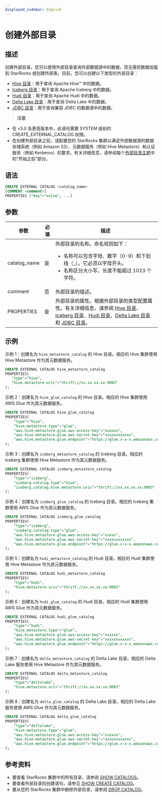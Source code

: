 ```yaml
---
displayed_sidebar: English
---
```


# 创建外部目录

## 描述

创建外部目录。您可以使用外部目录查询外部数据源中的数据，而无需将数据加载到 StarRocks 或创建外部表。目前，您可以创建以下类型的外部目录：

- [Hive 目录](../../../data_source/catalog/hive_catalog.md)：用于查询 Apache Hive™ 中的数据。
- [Iceberg 目录](../../../data_source/catalog/iceberg_catalog.md)：用于查询 Apache Iceberg 中的数据。
- [Hudi 目录](../../../data_source/catalog/hudi_catalog.md)：用于查询 Apache Hudi 中的数据。
- [Delta Lake 目录](../../../data_source/catalog/deltalake_catalog.md)：用于查询 Delta Lake 中的数据。
- [JDBC 目录](../../../data_source/catalog/jdbc_catalog.md)：用于查询兼容 JDBC 的数据源中的数据。

> **注意**
- 在 v3.0 及更高版本中，此语句需要 SYSTEM 级别的 CREATE_EXTERNAL_CATALOG 权限。
- 在创建外部目录之前，请配置您的 StarRocks 集群以满足外部数据源的数据存储系统（例如 Amazon S3）、元数据服务（例如 Hive Metastore）和认证服务（例如 Kerberos）的要求。有关详细信息，请参阅每个[外部目录主题](../../../data_source/catalog/catalog_overview.md)中的“开始之前”部分。

## 语法

```SQL
CREATE EXTERNAL CATALOG <catalog_name>
[COMMENT <comment>]
PROPERTIES ("key"="value", ...)
```

## 参数

|**参数**|**必填**|**描述**|
|---|---|---|
|catalog_name|是|外部目录的名称。命名规则如下：<ul><li>名称可以包含字母、数字（0-9）和下划线（_）。它必须以字母开头。</li><li>名称区分大小写，长度不能超过 1023 个字符。</li></ul>|
|comment|否|外部目录的描述。|
|PROPERTIES|是|外部目录的属性。根据外部目录的类型配置属性。有关详细信息，请参阅 [Hive 目录](../../../data_source/catalog/hive_catalog.md)、[Iceberg 目录](../../../data_source/catalog/iceberg_catalog.md)、[Hudi 目录](../../../data_source/catalog/hudi_catalog.md)、[Delta Lake 目录](../../../data_source/catalog/deltalake_catalog.md) 和 [JDBC 目录](../../../data_source/catalog/jdbc_catalog.md)。|

## 示例

示例 1：创建名为 `hive_metastore_catalog` 的 Hive 目录。相应的 Hive 集群使用 Hive Metastore 作为其元数据服务。

```SQL
CREATE EXTERNAL CATALOG hive_metastore_catalog
PROPERTIES(
   "type"="hive", 
   "hive.metastore.uris"="thrift://xx.xx.xx.xx:9083"
);
```

示例 2：创建名为 `hive_glue_catalog` 的 Hive 目录。相应的 Hive 集群使用 AWS Glue 作为其元数据服务。

```SQL
CREATE EXTERNAL CATALOG hive_glue_catalog
PROPERTIES(
    "type"="hive", 
    "hive.metastore.type"="glue",
    "aws.hive.metastore.glue.aws-access-key"="xxxxxx",
    "aws.hive.metastore.glue.aws-secret-key"="xxxxxxxxxxxx",
    "aws.hive.metastore.glue.endpoint"="https://glue.x-x-x.amazonaws.com"
);
```

示例 3：创建名为 `iceberg_metastore_catalog` 的 Iceberg 目录。相应的 Iceberg 集群使用 Hive Metastore 作为其元数据服务。

```SQL
CREATE EXTERNAL CATALOG iceberg_metastore_catalog
PROPERTIES(
    "type"="iceberg",
    "iceberg.catalog.type"="hive",
    "iceberg.catalog.hive.metastore.uris"="thrift://xx.xx.xx.xx:9083"
);
```

示例 4：创建名为 `iceberg_glue_catalog` 的 Iceberg 目录。相应的 Iceberg 集群使用 AWS Glue 作为其元数据服务。

```SQL
CREATE EXTERNAL CATALOG iceberg_glue_catalog
PROPERTIES(
    "type"="iceberg", 
    "iceberg.catalog.type"="glue",
    "aws.hive.metastore.glue.aws-access-key"="xxxxx",
    "aws.hive.metastore.glue.aws-secret-key"="xxxxxxxxxxxx",
    "aws.hive.metastore.glue.endpoint"="https://glue.x-x-x.amazonaws.com"
);
```

示例 5：创建名为 `hudi_metastore_catalog` 的 Hudi 目录。相应的 Hudi 集群使用 Hive Metastore 作为其元数据服务。

```SQL
CREATE EXTERNAL CATALOG hudi_metastore_catalog
PROPERTIES(
    "type"="hudi",
    "hive.metastore.uris"="thrift://xx.xx.xx.xx:9083"
);
```

示例 6：创建名为 `hudi_glue_catalog` 的 Hudi 目录。相应的 Hudi 集群使用 AWS Glue 作为其元数据服务。

```SQL
CREATE EXTERNAL CATALOG hudi_glue_catalog
PROPERTIES(
    "type"="hudi", 
    "hive.metastore.type"="glue",
    "aws.hive.metastore.glue.aws-access-key"="xxxxxx",
    "aws.hive.metastore.glue.aws-secret-key"="xxxxxxxxxxxx",
    "aws.hive.metastore.glue.endpoint"="https://glue.x-x-x.amazonaws.com"
);
```

示例 7：创建名为 `delta_metastore_catalog` 的 Delta Lake 目录。相应的 Delta Lake 服务使用 Hive Metastore 作为其元数据服务。

```SQL
CREATE EXTERNAL CATALOG delta_metastore_catalog
PROPERTIES(
    "type"="deltalake",
    "hive.metastore.uris"="thrift://xx.xx.xx.xx:9083"
);
```

示例 8：创建名为 `delta_glue_catalog` 的 Delta Lake 目录。相应的 Delta Lake 服务使用 AWS Glue 作为其元数据服务。

```SQL
CREATE EXTERNAL CATALOG delta_glue_catalog
PROPERTIES(
    "type"="deltalake", 
    "hive.metastore.type"="glue",
    "aws.hive.metastore.glue.aws-access-key"="xxxxxx",
    "aws.hive.metastore.glue.aws-secret-key"="xxxxxxxxxxxx",
    "aws.hive.metastore.glue.endpoint"="https://glue.x-x-x.amazonaws.com"
);
```

## 参考资料

- 要查看 StarRocks 集群中的所有目录，请参阅 [SHOW CATALOGS](../data-manipulation/SHOW_CATALOGS.md)。
- 要查看外部目录的创建语句，请参见 [SHOW CREATE CATALOG](../data-manipulation/SHOW_CREATE_CATALOG.md)。
- 要从您的 StarRocks 集群中删除外部目录，请参阅 [DROP CATALOG](../data-definition/DROP_CATALOG.md)。